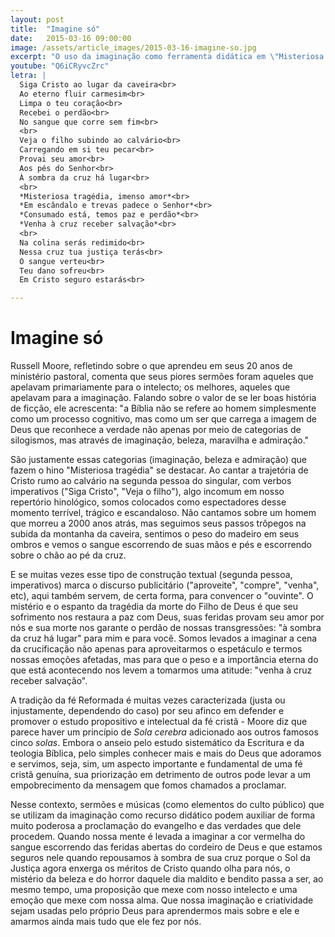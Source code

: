 ```yaml
---
layout: post
title:  "Imagine só"
date:   2015-03-16 09:00:00
image: /assets/article_images/2015-03-16-imagine-so.jpg
excerpt: "O uso da imaginação como ferramenta didática em \"Misteriosa tragédia\""
youtube: "Q6iCRyvcZrc"
letra: |
  Siga Cristo ao lugar da caveira<br>
  Ao eterno fluir carmesim<br>
  Limpa o teu coração<br>
  Recebei o perdão<br>
  No sangue que corre sem fim<br>
  <br>
  Veja o filho subindo ao calvário<br>
  Carregando em si teu pecar<br>
  Provai seu amor<br>
  Aos pés do Senhor<br>
  À sombra da cruz há lugar<br>
  <br>
  *Misteriosa tragédia, imenso amor*<br>
  *Em escândalo e trevas padece o Senhor*<br>
  *Consumado está, temos paz e perdão*<br>
  *Venha à cruz receber salvação*<br>
  <br>
  Na colina serás redimido<br>
  Nessa cruz tua justiça terás<br>
  O sangue verteu<br>
  Teu dano sofreu<br>
  Em Cristo seguro estarás<br>

---
```


# Imagine só

Russell Moore, refletindo sobre o que aprendeu em seus 20 anos de ministério pastoral, comenta que seus piores sermões foram aqueles que apelavam primariamente para o intelecto; os melhores, aqueles que apelavam para a imaginação. Falando sobre o valor de se ler boas história de ficção, ele acrescenta: "a Bíblia não se refere ao homem simplesmente como um processo cognitivo, mas como um ser que carrega a imagem de Deus que reconhece a verdade não apenas por meio de categorias de silogismos, mas através de imaginação, beleza, maravilha e admiração."

São justamente essas categorias (imaginação, beleza e admiração) que fazem o hino "Misteriosa tragédia" se destacar. Ao cantar a trajetória de Cristo rumo ao calvário na segunda pessoa do singular, com verbos imperativos ("Siga Cristo", "Veja o filho"), algo incomum em nosso repertório hinológico, somos colocados como espectadores desse momento terrível, trágico e escandaloso. Não cantamos sobre um homem que morreu a 2000 anos atrás, mas seguimos seus passos trôpegos na subida da montanha da caveira, sentimos o peso do madeiro em seus ombros e vemos o sangue escorrendo de suas mãos e pés e escorrendo sobre o chão ao pé da cruz.

E se muitas vezes esse tipo de construção textual (segunda pessoa, imperativos) marca o discurso publicitário ("aproveite", "compre", "venha", etc), aqui também servem, de certa forma, para convencer o "ouvinte". O mistério e o espanto da tragédia da morte do Filho de Deus é que seu sofrimento nos restaura a paz com Deus, suas feridas provam seu amor por nós e sua morte nos garante o perdão de nossas transgressões: "à sombra da cruz há lugar" para mim e para você. Somos levados a imaginar a cena da crucificação não apenas para aproveitarmos o espetáculo e termos nossas emoções afetadas, mas para que o peso e a importância eterna do que está acontecendo nos levem a tomarmos uma atitude: "venha à cruz receber salvação". 

A tradição da fé Reformada é muitas vezes caracterizada (justa ou injustamente, dependendo do caso) por seu afinco em defender e promover o estudo propositivo e intelectual da fé cristã - Moore diz que parece haver um princípio de *Sola cerebra* adicionado aos outros famosos cinco *solas*. Embora o anseio pelo estudo sistemático da Escritura e da teologia Bíblica, pelo simples conhecer mais e mais do Deus que adoramos e servimos, seja, sim, um aspecto importante e fundamental de uma fé cristã genuína, sua priorização em detrimento de outros pode levar a um empobrecimento da mensagem que fomos chamados a proclamar. 

Nesse contexto, sermões e músicas (como elementos do culto público) que se utilizam da imaginação como recurso didático podem auxiliar de forma muito poderosa a proclamação do evangelho e das verdades que dele procedem. Quando nossa mente é levada a imaginar a cor vermelha do sangue escorrendo das feridas abertas do cordeiro de Deus e que estamos seguros nele quando repousamos à sombra de sua cruz porque o Sol da Justiça agora enxerga os méritos de Cristo quando olha para nós, o mistério da beleza e do horror daquele dia maldito e bendito passa a ser, ao mesmo tempo, uma proposição que mexe com nosso intelecto e uma emoção que mexe com nossa alma. Que nossa imaginação e criatividade sejam usadas pelo próprio Deus para aprendermos mais sobre e ele e amarmos ainda mais tudo que ele fez por nós.